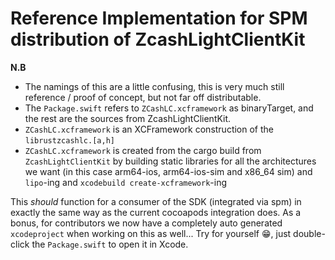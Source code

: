 # Reference Implementation for SPM distribution of ZcashLightClientKit

**N.B** 

- The namings of this are a little confusing, this is very much still reference / proof of concept, but not far off distributable.
- The `Package.swift` refers to `ZCashLC.xcframework` as binaryTarget, and the rest are the sources from ZcashLightClientKit.
- `ZCashLC.xcframework` is an XCFramework construction of the `librustzcashlc.[a,h]`
- `ZCashLC.xcframework` is created from the cargo build from `ZcashLightClientKit` by building static libraries for all the architectures we want (in this case arm64-ios, arm64-ios-sim and x86_64 sim) and `lipo`-ing and `xcodebuild create-xcframework`-ing

This _should_ function for a consumer of the SDK (integrated via spm) in exactly the same way as the current cocoapods integration does. As a bonus, for contributors we now have a completely auto generated `xcodeproject` when working on this as well... Try for yourself 😁, just double-click the `Package.swift` to open it in Xcode.
